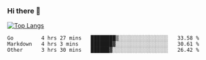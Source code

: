 ### Hi there 👋

<!--
**3Xpl0it3r/3Xpl0it3r** is a ✨ _special_ ✨ repository because its `README.md` (this file) appears on your GitHub profile.

Here are some ideas to get you started:

- 🔭 I’m currently working on ...
- 🌱 I’m currently learning ...
- 👯 I’m looking to collaborate on ...
- 🤔 I’m looking for help with ...
- 💬 Ask me about ...
- 📫 How to reach me: ...
- 😄 Pronouns: ...
- ⚡ Fun fact: ...
-->


[![Top Langs](https://github-readme-stats.vercel.app/api/top-langs/?username=3Xpl0it3r&layout=compact)](https://github.com/3Xpl0it3r/3Xpl0it3r)

<!--START_SECTION:waka-->

```text
Go         4 hrs 27 mins   ████████▒░░░░░░░░░░░░░░░░   33.58 %
Markdown   4 hrs 3 mins    ███████▓░░░░░░░░░░░░░░░░░   30.61 %
Other      3 hrs 30 mins   ██████▓░░░░░░░░░░░░░░░░░░   26.42 %
```

<!--END_SECTION:waka-->
